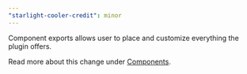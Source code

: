 ```yaml
---
"starlight-cooler-credit": minor
---
```


Component exports allows user to place and customize everything the plugin offers.

Read more about this change under [Components](https://starlight-cooler-credit.trueberryless.org/credit-reference-card/).
